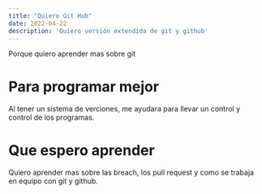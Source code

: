 ```yaml
---
title: "Quiero Git Hub"
date: 2022-04-22
description: 'Quiero versión extendida de git y github'
---
```

Porque quiero aprender mas sobre git
# Para programar mejor
Al tener un sistema de verciones, me ayudara para llevar un control y control de los programas.
# Que espero aprender
Quiero aprender mas sobre las breach, los pull request y como se trabaja en equipo con git y github.